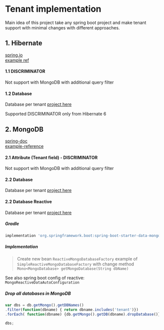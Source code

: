 # Tenant implementation
Main idea of this project take any spring boot project and make tenant support with minimal changes with different approaches.

## 1. Hibernate
[spring.io](https://spring.io/blog/2022/07/31/how-to-integrate-hibernates-multitenant-feature-with-spring-data-jpa-in-a-spring-boot-application)  
[example ref](https://callistaenterprise.se/blogg/teknik/2020/10/10/multi-tenancy-with-spring-boot-part4/)


#### 1.1 DISCRIMINATOR
Not support with MongoDB with additional query filter

#### 1.2 Database
Database per tenant [project here](/mongo-tenant-schema)

Supported DISCRIMINATOR only from Hibernate 6 

## 2. MongoDB
[spring-doc](https://docs.spring.io/spring-integration/reference/html/mongodb.html)  
[example-reference](https://assist-software.net/blog/how-implement-dynamic-multi-tenancy-mongodb-and-spring-boot)

#### 2.1 Attribute (Tenant field) - DISCRIMINATOR
Not support with MongoDB with additional query filter

#### 2.2 Database
Database per tenant [project here](/mongo-tenant-schema)

#### 2.2 Database Reactive
Database per tenant [project here](/mongo-tenant-schema-reactive)

##### Gradle
``` groovy
implementation 'org.springframework.boot:spring-boot-starter-data-mongodb-reactive'
```

##### Implementation
> Create new bean `ReactiveMongoDatabaseFactory` example of `SimpleReactiveMongoDatabaseFactory` with change method `Mono<MongoDatabase> getMongoDatabase(String dbName)`

See also spring boot config of reactive: `MongoReactiveDataAutoConfiguration`

##### Drop all databases in MongoDB
``` javascript
var dbs = db.getMongo().getDBNames()
.filter(function(dbname) { return dbname.includes('tenant')})
.forEach( function(dbname) {db.getMongo().getDB(dbname).dropDatabase()});

dbs;
```

